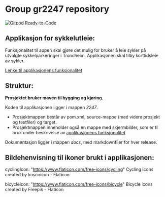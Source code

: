 # Group gr2247 repository 
 
 [![Gitpod Ready-to-Code](https://img.shields.io/badge/Gitpod-Ready--to--Code-blue?logo=gitpod)](https://gitpod.stud.ntnu.no/#https://gitlab.stud.idi.ntnu.no/it1901/groups-2022/gr2247/gr2247) 


## Applikasjon for sykkelutleie:

Funksjonalitet til appen skal gjøre det mulig for bruker å leie sykler på utvalgte sykkelparkeringer i Trondheim. Applikasjonen skal tilby korttidsleie av sykler.

[Lenke til applikasjonens funksjonalitet](2247/readme.md)

## Struktur:

**Prosjektet bruker maven til bygging og kjøring.**

Koden til applikasjonen ligger i mappen *2247*.
- Prosjektmappen består av pom.xml, source-mappe (med videre prosjekt og testfiler) og target.
- Prosjektmappen inneholder også en mappe med skjermbilder, som er til bruk under beskrivelse av [applikasjonens funksjonalitet](2247/readme.md).

Dokumentasjon ligger i mappen *docs*, med markdownfiler for hver release.


## Bildehenvisning til ikoner brukt i applikasjonen:

cyclingIcon: "https://www.flaticon.com/free-icons/cycling" Cycling icons created by kosonicon - Flaticon

bicycleIcon: "https://www.flaticon.com/free-icons/bicycle" Bicycle icons created by Freepik - Flaticon